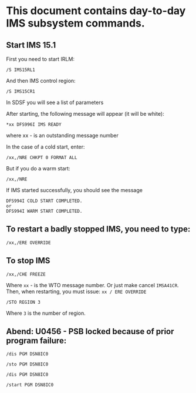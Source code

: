 # This document contains day-to-day IMS subsystem commands.

## Start IMS 15.1

First you need to start IRLM:
```
/S IMS15RL1
```
And then IMS control region:
```
/S IMS15CR1
```
In SDSF you will see a list of parameters

After starting, the following message will appear (it will be white):
```
*xx DFS996I IMS READY
```
where xx - is an outstanding message number

In the case of a cold start, enter:
```
/xx,/NRE CHKPT 0 FORMAT ALL
```
But if you do a warm start:
```
/xx,/NRE
```
If IMS started successfully, you should see the message
```
DFS994I COLD START COMPLETED.
or
DFS994I WARM START COMPLETED.
```

## To restart a badly stopped IMS, you need to type:
```
/xx,/ERE OVERRIDE
```

## To stop IMS
```
/xx,/CHE FREEZE 
```

Where ```xx``` - is the WTO message number. Or just make cancel ```IMSA41CR```.
Then, when restarting, you must issue: ```xx / ERE OVERRIDE```

```
/STO REGION 3
```
Where ```3``` is the number of region.

## Abend: U0456 - PSB locked because of prior program failure:
```
/dis PGM DSN8IC0 
```
```
/sto PGM DSN8IC0 
```
```
/dis PGM DSN8IC0 
```
```
/start PGM DSN8IC0
```
